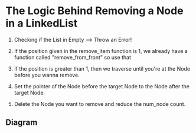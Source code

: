 # The Logic Behind Removing a Node in a LinkedList

1. Checking if the List in Empty --> Throw an Error!

2. If the position given in the remove_item function is 1, we already have a function called "remove_from_front" so use that

3. If the position is greater than 1, then we traverse until you're at the Node before you wanna remove.

4. Set the pointer of the Node before the target Node to the Node after the target Node.

5. Delete the Node you want to remove and reduce the num_node count. 


## Diagram

